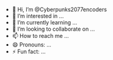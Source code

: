 - 👋 Hi, I’m @Cyberpunks2077encoders
- 👀 I’m interested in ...
- 🌱 I’m currently learning ...
- 💞️ I’m looking to collaborate on ...
- 📫 How to reach me ...
- 😄 Pronouns: ...
- ⚡ Fun fact: ...

<!---
Cyberpunks2077encoders/Cyberpunks2077encoders is a ✨ special ✨ repository because its `README.md` (this file) appears on your GitHub profile.
You can click the Preview link to take a look at your changes.
--->
